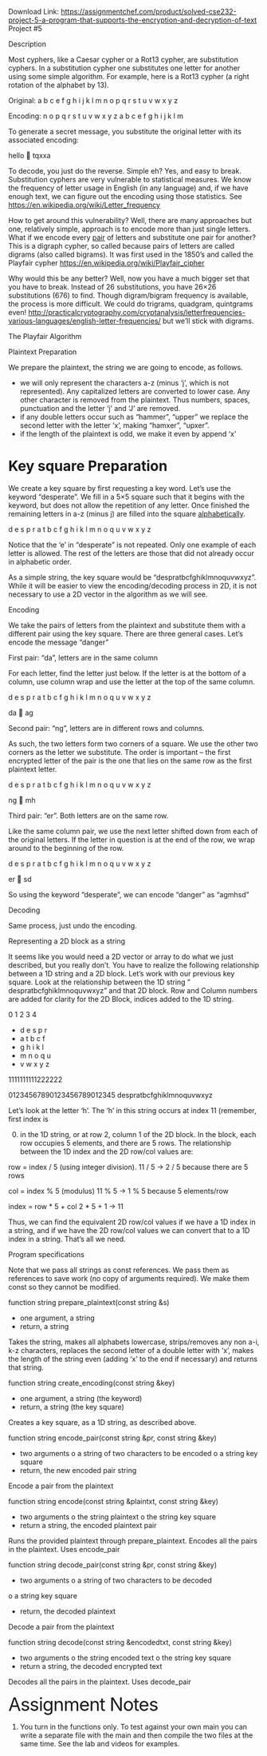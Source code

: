 Download Link: https://assignmentchef.com/product/solved-cse232-project-5-a-program-that-supports-the-encryption-and-decryption-of-text
<br>
Project #5

Description

Most cyphers, like a Caesar cypher or a Rot13 cypher, are substitution cyphers. In a substitution cypher one substitutes one letter for another using some simple algorithm. For example, here is a Rot13 cypher (a right rotation of the alphabet by 13).

Original:   a b c e f g h i j k l m n o p q r s t u v w x y z

Encoding: n o p q r s t u v w x y z a b c e f g h i j k l m

To generate a secret message, you substitute the original letter with its associated encoding:

hello   tqxxa

To decode, you just do the reverse. Simple eh? Yes, and easy to break.  Substitution cyphers are very vulnerable to statistical measures. We know the frequency of letter usage in English (in any language) and, if we have enough text, we can figure out the encoding using those statistics. See <u>https://en.wikipedia.org/wiki/Letter_frequency</u>

How to get around this vulnerability? Well, there are many approaches but one, relatively simple, approach is to encode more than just single letters. What if we encode every <u>pair</u> of letters and substitute one pair for another? This is a digraph cypher, so called because pairs of letters are called digrams (also called bigrams). It was first used in the 1850’s and called the Playfair cypher <u>https://en.wikipedia.org/wiki/Playfair_cipher</u>

Why would this be any better? Well, now you have a much bigger set that you have to break. Instead of 26 substitutions, you have 26×26 substitutions (676) to find. Though digram/bigram frequency is available, the process is more difficult. We could do trigrams, quadgram, quintgrams even! <u>http://practicalcryptography.com/cryptanalysis/letterfrequencies-various-languages/english-letter-frequencies/</u> but we’ll stick with digrams.

The Playfair Algorithm

Plaintext Preparation

We prepare the plaintext, the string we are going to encode, as follows.

<ul>

 <li>we will only represent the characters a-z (minus ‘j’, which is not represented). Any capitalized letters are converted to lower case. Any other character is removed from the plaintext. Thus numbers, spaces, punctuation and the letter ‘j’ and ‘J’ are removed.</li>

 <li>if any double letters occur such as “hammer”, “upper” we replace the second letter with the letter ‘x’, making “hamxer”, “upxer”.</li>

 <li>if the length of the plaintext is odd, we make it even by append ‘x’</li>

</ul>

<h1>Key square Preparation</h1>

We create a key square by first requesting a key word. Let’s use the keyword “desperate”. We fill in a 5×5 square such that it begins with the keyword, but does not allow the repetition of any letter. Once finished the remaining letters in a-z (minus j) are filled into the square <u>alphabetically</u>.

d e s p r a t b c f g h i k l m n o q u v w x y z

Notice that the ‘e’ in “desperate” is not repeated. Only one example of each letter is allowed. The rest of the letters are those that did not already occur in alphabetic order.

As a simple string, the key square would be “despratbcfghiklmnoquvwxyz”. While it will be easier to view the encoding/decoding process in 2D, it is not necessary to use a 2D vector in the algorithm as we will see.

Encoding

We take the pairs of letters from the plaintext and substitute them with a different pair using the key square. There are three general cases. Let’s encode the message “danger”

First pair: “da”, letters are in the same column

For each letter, find the letter just below. If the letter is at the bottom of a column, use column wrap and use the letter at the top of the same column.

d e s p r a t b c f g h i k l m n o q u v w x y z

da  ag

Second pair: “ng”, letters are in different rows and columns.

As such, the two letters form two corners of a square. We use the other two corners as the letter we substitute. The order is important – the first encrypted letter of the pair is the one that lies on the same row as the first plaintext letter.

d e s p r a t b c f g h i k l m n o q u v w x y z

ng  mh

Third pair: “er”. Both letters are on the same row.

Like the same column pair, we use the next letter shifted down from each of the original letters. If the letter in question is at the end of the row, we wrap around to the beginning of the row.

d e s p r a t b c f g h i k l m n o q u v w x y z

er  sd

So using the keyword “desperate”, we can encode “danger” as “agmhsd”

Decoding

Same process, just undo the encoding.

Representing a 2D block as a string

It seems like you would need a 2D vector or array to do what we just described, but you really don’t. You have to realize the following relationship between a 1D string and a 2D block. Let’s work with our previous key square.  Look at the relationship between the 1D string ” despratbcfghiklmnoquvwxyz” and that 2D block. Row and Column numbers are added for clarity for the 2D Block, indices added to the 1D string.

0 1 2 3 4

<ul>

 <li>d e s p r</li>

 <li>a t b c f</li>

 <li>g h i k l</li>

 <li>m n o q u</li>

 <li>v w x y z</li>

</ul>




1111111111222222

01234567890123456789012345 despratbcfghiklmnoquvwxyz




Let’s look at the letter ‘h’. The ‘h’ in this string occurs at index 11 (remember, first index is

0) in the 1D string, or at row 2, column 1 of the 2D block. In the block, each row occupies 5 elements, and there are 5 rows. The relationship between the 1D index and the 2D row/col values are:




row = index / 5 (using integer division).            11 / 5 → 2       / 5 because there are 5 rows

col = index % 5 (modulus)                                 11 % 5 → 1     % 5 because 5 elements/row

index = row * 5 + col                                                                2 * 5 + 1 → 11

Thus, we can find the equivalent 2D row/col values if we have a 1D index in a string, and if we have the 2D row/col values we can convert that to a 1D index in a string. That’s all we need.

Program specifications

Note that we pass all strings as const references. We pass them as references to save work (no copy of arguments required). We make them const so they cannot be modified.

function string prepare_plaintext(const string &amp;s)

<ul>

 <li>one argument, a string</li>

 <li>return, a string</li>

</ul>

Takes the string, makes all alphabets lowercase, strips/removes any non a-i, k-z characters, replaces the second letter of a double letter with ‘x’, makes the length of the string even (adding ‘x’ to the end if necessary) and returns that string.




function string create_encoding(const string &amp;key)

<ul>

 <li>one argument, a string (the keyword)</li>

 <li>return, a string (the key square)</li>

</ul>

Creates a key square, as a 1D string, as described above.

function string encode_pair(const string &amp;pr,                            const string &amp;key)

<ul>

 <li>two arguments o a string of two characters to be encoded o a string key square</li>

 <li>return, the new encoded pair string</li>

</ul>

Encode a pair from the plaintext

function string encode(const string &amp;plaintxt,                      const string &amp;key)

<ul>

 <li>two arguments o the string plaintext o the string key square</li>

 <li>return a string, the encoded plaintext pair</li>

</ul>

Runs the provided plaintext through prepare_plaintext. Encodes all the pairs in the plaintext. Uses encode_pair




function string decode_pair(const string &amp;pr,                           const string &amp;key)

<ul>

 <li>two arguments o a string of two characters to be decoded</li>

</ul>

o a string key square

<ul>

 <li>return, the decoded plaintext</li>

</ul>

Decode a pair from the plaintext

function string decode(const string &amp;encodedtxt,                      const string &amp;key)

<ul>

 <li>two arguments o the string encoded text o the string key square</li>

 <li>return a string, the decoded encrypted text</li>

</ul>

Decodes all the pairs in the plaintext. Uses decode_pair

<span style="font-size: 2.61792em;letter-spacing: -1px">Assignment Notes</span>

<ol>

 <li>You turn in the functions only. To test against your own main you can write a separate file with the main and then compile the two files at the same time. See the lab and videos for examples.</li>

</ol>